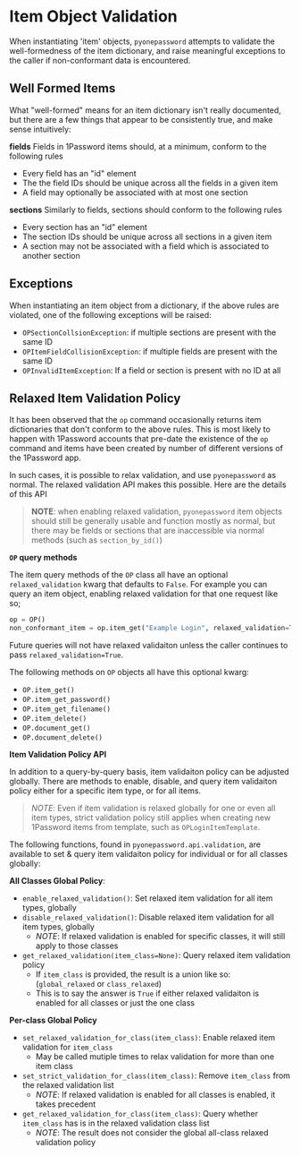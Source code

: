 # Item Object Validation

When instantiating 'item' objects, `pyonepassword` attempts to validate the well-formedness of the item dictionary, and raise meaningful exceptions to the caller if non-conformant data is encountered.


## Well Formed Items

What "well-formed" means for an item dictionary isn't really documented, but there are a few things that appear to be consistently true, and make sense intuitively:

**fields**
Fields in 1Password items should, at a minimum, conform to the following rules

- Every field has an "id" element
- The the field IDs should be unique across all the fields in a given item
- A field may optionally be associated with at most one section

**sections**
Similarly to fields, sections should conform to the following rules

- Every section has an "id" element
- The section IDs should be unique across all sections in a given item
- A section may not be associated with a field which is associated to another section


## Exceptions

When instantiating an item object from a dictionary, if the above rules are violated, one of the following exceptions will be raised:

- `OPSectionCollsionException`: if multiple sections are present with the same ID
- `OPItemFieldCollisionException`: if multiple fields are present with the same ID
- `OPInvalidItemException`: If a field or section is present with no ID at all

## Relaxed Item Validation Policy

It has been observed that the `op` command occasionally returns item dictionaries that don't conform to the above rules. This is most likely to happen with 1Password accounts that pre-date the existence of the `op` command and items have been created by number of different versions of the 1Password app.

In such cases, it is possible to relax validation, and use `pyonepassword` as normal. The relaxed validation API makes this possible. Here are the details of this API

> **NOTE**: when enabling relaxed validation, `pyonepassword` item objects should still be generally usable and function mostly as normal, but there may be fields or sections that are inaccessible via normal methods (such as `section_by_id()`)

**`OP` query methods**

The item query methods of the `OP` class all have an optional `relaxed_validation` kwarg that defaults to `False`. For example you can query an item object, enabling relaxed validation for that one request like so;

```python
op = OP()
non_conformant_item = op.item_get("Example Login", relaxed_validation=True)
```

Future queries will not have relaxed validaiton unless the caller continues to pass `relaxed_validation=True`.

The following methods on `OP` objects all have this optional kwarg:

- `OP.item_get()`
- `OP.item_get_password()`
- `OP.item_get_filename()`
- `OP.item_delete()`
- `OP.document_get()`
- `OP.document_delete()`

**Item Validation Policy API**

In addition to a query-by-query basis, item validaiton policy can be adjusted globally. There are methods to enable, disable, and query item validaiton policy either for a specific item type, or for all items.

> *NOTE*: Even if item validation is relaxed globally for one or even all item types, strict validation policy still applies when creating new 1Password items from template, such as `OPLoginItemTemplate`.


The following functions, found in `pyonepassword.api.validation`, are available to set & query item validaiton policy for individual or for all classes globally:

**All Classes Global Policy**:

- `enable_relaxed_validation()`: Set relaxed item validation for all item types, globally
- `disable_relaxed_validation()`: Disable relaxed item validation for all item types, globally
  - *NOTE*: If relaxed validation is enabled for specific classes, it will still apply to those classes
- `get_relaxed_validation(item_class=None)`: Query relaxed item validation policy
  - If `item_class` is provided, the result is a union like so: (`global_relaxed` or `class_relaxed`)
  - This is to say the answer is `True` if either relaxed validaiton is enabled for all classes or just the one class


**Per-class Global Policy**

- `set_relaxed_validation_for_class(item_class)`: Enable relaxed item validation for `item_class`
  - May be called mutiple times to relax validation for more than one item class
- `set_strict_validation_for_class(item_class)`: Remove `item_class` from the relaxed validation list
  - *NOTE*: If relaxed validation is enabled for all classes is enabled, it takes precedent
- `get_relaxed_validation_for_class(item_class)`: Query whether `item_class` has is in the relaxed validation class list
  - *NOTE*: The result does not consider the global all-class relaxed validation policy
